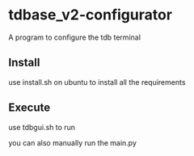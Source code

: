 # tdbase_v2-configurator
A program to configure the tdb terminal

## Install
use install.sh on ubuntu to install all the requirements

## Execute
use tdbgui.sh to run

you can also manually run the main.py
